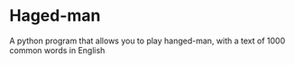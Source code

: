# Haged-man
A python program that allows you to play hanged-man, with a text of 1000 common words in English
